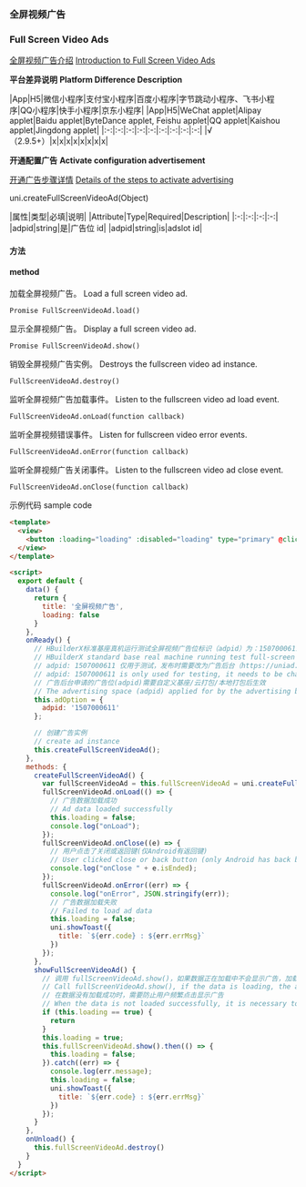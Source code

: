 
### 全屏视频广告
### Full Screen Video Ads

[全屏视频广告介绍](https://uniapp.dcloud.net.cn/component/ad-fullscreen-video.html)
[Introduction to Full Screen Video Ads](https://uniapp.dcloud.net.cn/component/ad-fullscreen-video.html)

**平台差异说明**
**Platform Difference Description**

|App|H5|微信小程序|支付宝小程序|百度小程序|字节跳动小程序、飞书小程序|QQ小程序|快手小程序|京东小程序|
|App|H5|WeChat applet|Alipay applet|Baidu applet|ByteDance applet, Feishu applet|QQ applet|Kaishou applet|Jingdong applet|
|:-:|:-:|:-:|:-:|:-:|:-:|:-:|:-:|:-:|
|√（2.9.5+）|x|x|x|x|x|x|x|x|


**开通配置广告**
**Activate configuration advertisement**

[开通广告步骤详情](https://uniapp.dcloud.net.cn/uni-ad.html#start)
[Details of the steps to activate advertising](https://uniapp.dcloud.net.cn/uni-ad.html#start)

uni.createFullScreenVideoAd(Object)

|属性|类型|必填|说明|
|Attribute|Type|Required|Description|
|:-:|:-:|:-:|:-:|
|adpid|string|是|广告位 id|
|adpid|string|is|adslot id|


#### 方法
#### method

加载全屏视频广告。
Load a full screen video ad.

`Promise FullScreenVideoAd.load()`


显示全屏视频广告。
Display a full screen video ad.

`Promise FullScreenVideoAd.show()`


销毁全屏视频广告实例。
Destroys the fullscreen video ad instance.

`FullScreenVideoAd.destroy()`


监听全屏视频广告加载事件。
Listen to the fullscreen video ad load event.

`FullScreenVideoAd.onLoad(function callback)`


监听全屏视频错误事件。
Listen for fullscreen video error events.

`FullScreenVideoAd.onError(function callback)`


监听全屏视频广告关闭事件。
Listen to the fullscreen video ad close event.

`FullScreenVideoAd.onClose(function callback)`


示例代码
sample code
```html
<template>
  <view>
    <button :loading="loading" :disabled="loading" type="primary" @click="showFullScreenVideoAd">显示广告</button>
  </view>
</template>

<script>
  export default {
    data() {
      return {
        title: '全屏视频广告',
        loading: false
      }
    },
    onReady() {
      // HBuilderX标准基座真机运行测试全屏视频广告位标识（adpid）为：1507000611
      // HBuilderX standard base real machine running test full-screen video advertising slot ID (adpid) is: 1507000611
      // adpid: 1507000611 仅用于测试，发布时需要改为广告后台（https://uniad.dcloud.net.cn/）申请的 adpid
      // adpid: 1507000611 is only used for testing, it needs to be changed to the adpid applied for by the advertising background (https://uniad.dcloud.net.cn/) when publishing
      // 广告后台申请的广告位(adpid)需要自定义基座/云打包/本地打包后生效
      // The advertising space (adpid) applied for by the advertising background needs to be customized after the base/cloud packaging/local packaging takes effect
      this.adOption = {
        adpid: '1507000611'
      };

      // 创建广告实例
      // create ad instance
      this.createFullScreenVideoAd();
    },
    methods: {
      createFullScreenVideoAd() {
        var fullScreenVideoAd = this.fullScreenVideoAd = uni.createFullScreenVideoAd(this.adOption);
        fullScreenVideoAd.onLoad(() => {
          // 广告数据加载成功
          // Ad data loaded successfully
          this.loading = false;
          console.log("onLoad");
        });
        fullScreenVideoAd.onClose((e) => {
          // 用户点击了关闭或返回键(仅Android有返回键)
          // User clicked close or back button (only Android has back button)
          console.log("onClose " + e.isEnded);
        });
        fullScreenVideoAd.onError((err) => {
          console.log("onError", JSON.stringify(err));
          // 广告数据加载失败
          // Failed to load ad data
          this.loading = false;
          uni.showToast({
            title: `${err.code} : ${err.errMsg}`
          })
        });
      },
      showFullScreenVideoAd() {
        // 调用 fullScreenVideoAd.show()，如果数据正在加载中不会显示广告，加载成功后才显示
        // Call fullScreenVideoAd.show(), if the data is loading, the ad will not be displayed, it will be displayed after the loading is successful
        // 在数据没有加载成功时，需要防止用户频繁点击显示广告
        // When the data is not loaded successfully, it is necessary to prevent the user from frequently clicking on the display ad
        if (this.loading == true) {
          return
        }
        this.loading = true;
        this.fullScreenVideoAd.show().then(() => {
          this.loading = false;
        }).catch((err) => {
          console.log(err.message);
          this.loading = false;
          uni.showToast({
            title: `${err.code} : ${err.errMsg}`
          })
        });
      }
    },
    onUnload() {
      this.fullScreenVideoAd.destroy()
    }
  }
</script>

```
